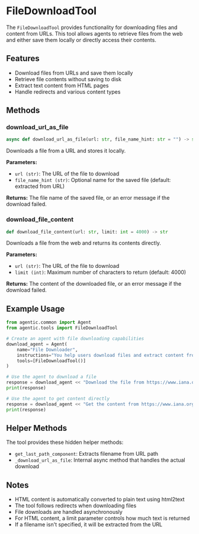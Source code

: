 # FileDownloadTool

The `FileDownloadTool` provides functionality for downloading files and content from URLs. This tool allows agents to retrieve files from the web and either save them locally or directly access their contents.

## Features

- Download files from URLs and save them locally
- Retrieve file contents without saving to disk
- Extract text content from HTML pages
- Handle redirects and various content types

## Methods

### download_url_as_file

```python
async def download_url_as_file(url: str, file_name_hint: str = "") -> str
```

Downloads a file from a URL and stores it locally.

**Parameters:**

- `url (str)`: The URL of the file to download
- `file_name_hint (str)`: Optional name for the saved file (default: extracted from URL)

**Returns:**
The file name of the saved file, or an error message if the download failed.

### download_file_content

```python
def download_file_content(url: str, limit: int = 4000) -> str
```

Downloads a file from the web and returns its contents directly.

**Parameters:**

- `url (str)`: The URL of the file to download
- `limit (int)`: Maximum number of characters to return (default: 4000)

**Returns:**
The content of the downloaded file, or an error message if the download failed.

## Example Usage

```python
from agentic.common import Agent
from agentic.tools import FileDownloadTool

# Create an agent with file downloading capabilities
download_agent = Agent(
    name="File Downloader",
    instructions="You help users download files and extract content from web URLs.",
    tools=[FileDownloadTool()]
)

# Use the agent to download a file
response = download_agent << "Download the file from https://www.iana.org/reports/2014/transition-plan-201404.pdf"
print(response)

# Use the agent to get content directly
response = download_agent << "Get the content from https://www.iana.org/about"
print(response)
```

## Helper Methods

The tool provides these hidden helper methods:

- `get_last_path_component`: Extracts filename from URL path
- `_download_url_as_file`: Internal async method that handles the actual download

## Notes

- HTML content is automatically converted to plain text using html2text
- The tool follows redirects when downloading files
- File downloads are handled asynchronously
- For HTML content, a limit parameter controls how much text is returned
- If a filename isn't specified, it will be extracted from the URL
